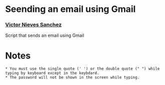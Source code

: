 # Seending an email using Gmail

### [Victor Nieves Sanchez](https://twitter.com/VictorNS69)

Script that sends an email using Gmail

# Notes
```
* You must use the single quote (' ') or the double quote (" ") while typing by keyboard except in the keybdard.
* The password will not be shown in the screen while typing.
```
